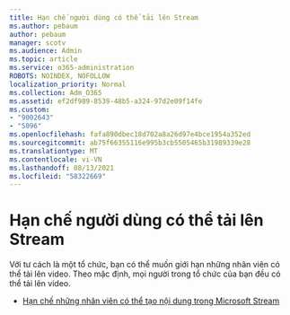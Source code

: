 ```yaml
---
title: Hạn chế người dùng có thể tải lên Stream
ms.author: pebaum
author: pebaum
manager: scotv
ms.audience: Admin
ms.topic: article
ms.service: o365-administration
ROBOTS: NOINDEX, NOFOLLOW
localization_priority: Normal
ms.collection: Adm_O365
ms.assetid: ef2df989-8539-48b5-a324-97d2e09f14fe
ms.custom:
- "9002643"
- "5096"
ms.openlocfilehash: fafa890dbec18d702a8a26d97e4bce1954a352ed
ms.sourcegitcommit: ab75f66355116e995b3cb5505465b31989339e28
ms.translationtype: MT
ms.contentlocale: vi-VN
ms.lasthandoff: 08/13/2021
ms.locfileid: "58322669"
---
```

# <a name="restrict-users-who-can-upload-to-stream"></a>Hạn chế người dùng có thể tải lên Stream

Với tư cách là một tổ chức, bạn có thể muốn giới hạn những nhân viên có thể tải lên video. Theo mặc định, mọi người trong tổ chức của bạn đều có thể tải lên video.

- [Hạn chế những nhân viên có thể tạo nội dung trong Microsoft Stream](https://docs.microsoft.com/stream/restrict-uploaders)
